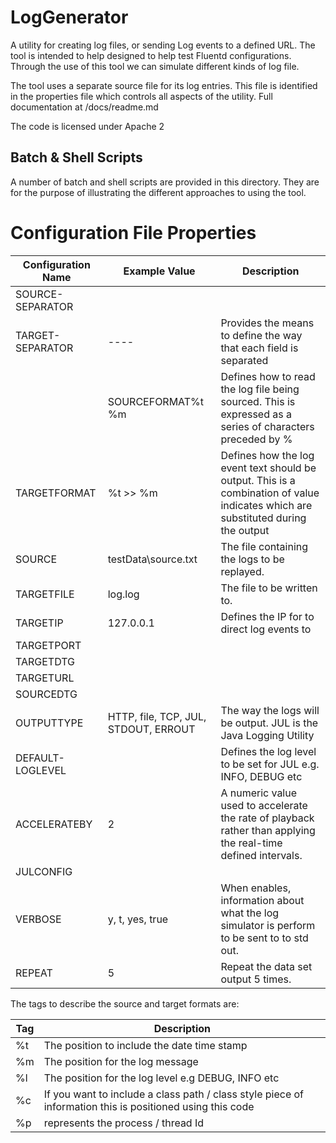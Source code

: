 # LogGenerator
A utility for creating log files, or sending Log events to a defined URL. The tool is intended to help designed to help test Fluentd configurations. Through the use of this tool we can simulate different kinds of log file.



The tool uses a separate source file for its log entries. This file is identified in the properties file which controls all aspects of the utility. Full documentation at /docs/readme.md


The code is licensed under Apache 2 

## Batch & Shell Scripts

A number of batch and shell scripts are provided in this directory. They are for the purpose of illustrating the different approaches to using the tool.



# Configuration File Properties



| Configuration Name | Example Value                        | Description                                                  |
| ------------------ | ------------------------------------ | ------------------------------------------------------------ |
| SOURCE-SEPARATOR   |                                      |                                                              |
| TARGET-SEPARATOR   | ----                                 | Provides the means to define the way that each field is separated |
|                    | SOURCEFORMAT%t %m                    | Defines how to read the log file being sourced. This is expressed as a series of characters preceded by % |
| TARGETFORMAT       | %t >> %m                             | Defines how the log event text should be output. This is a combination of value indicates which are substituted during the output |
| SOURCE             | testData\\source.txt                 | The file containing the logs  to be replayed.                |
| TARGETFILE         | log.log                              | The file to be written to.                                   |
| TARGETIP           | 127.0.0.1                            | Defines the IP for to direct log events to                   |
| TARGETPORT         |                                      |                                                              |
| TARGETDTG          |                                      |                                                              |
| TARGETURL          |                                      |                                                              |
| SOURCEDTG          |                                      |                                                              |
| OUTPUTTYPE         | HTTP, file, TCP, JUL, STDOUT, ERROUT | The way the logs will be output. JUL is the Java Logging Utility |
| DEFAULT-LOGLEVEL   |                                      | Defines the log level to be set for JUL e.g. INFO, DEBUG etc |
| ACCELERATEBY       | 2                                    | A numeric value used to accelerate the rate of playback rather than applying the real-time defined intervals. |
| JULCONFIG          |                                      |                                                              |
| VERBOSE            | y, t, yes, true                      | When enables, information about what the log simulator is perform to be sent to to std out. |
| REPEAT             | 5                                    | Repeat the data set output 5 times.                          |



The tags to describe the source and target formats are:

| Tag  | Description                                                  |
| ---- | ------------------------------------------------------------ |
| %t   | The position to include the date time stamp                  |
| %m   | The position for the log message                             |
| %l   | The position for the log level e.g DEBUG, INFO etc           |
| %c   | If you want to include a class path / class style piece of information this is positioned using this code |
| %p   | represents the process / thread Id                           |

